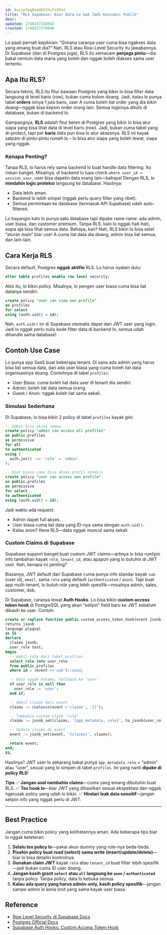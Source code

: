 ```yaml
---
id: 6szjp3xq8zomb5lhyfxd3nz
title: "RLS Supabase: Biar Data Lo Gak Jadi Konsumsi Publik"
desc: ''
updated: 1748257326562
created: 1748257270940
---
```



Lo pasti pernah kepikiran: “Gimana caranya user cuma bisa ngakses data yang emang buat dia?” Nah, RLS atau Row-Level Security itu jawabannya. Di Supabase (dan di Postgres juga), RLS itu semacam **penjaga pintu**—dia bakal nentuin data mana yang boleh dan nggak boleh diakses sama user tertentu.

## **Apa Itu RLS?**
Secara teknis, RLS itu fitur bawaan Postgres yang bikin lo bisa filter data langsung di level baris (row), bukan cuma kolom doang. Jadi, kalau lo punya tabel **orders** isinya 1 juta baris, user A cuma boleh liat order yang dia bikin doang—nggak bisa kepoin order orang lain. Semua logicnya ditulis di database, bukan di backend lo.

Gampangnya, **RLS** adalah fitur keren di Postgres yang bikin lo bisa atur siapa yang bisa lihat data di level baris (row). Jadi, bukan cuma tabel yang di-protect, tapi per **baris** data pun bisa lo atur aksesnya. RLS ini kayak satpam di pintu-pintu rumah lo – lo bisa atur siapa yang boleh lewat, siapa yang nggak.

### **Kenapa Penting?**
Tanpa RLS, lo harus rely sama backend lo buat handle data filtering. Itu riskan banget. Misalnya, di backend lo lupa check `where user_id = session_user`, user bisa dapetin data orang lain—bahaya! Dengan RLS, lo **mindahin logic proteksi** langsung ke database. Hasilnya:
- Data lebih aman.
- Backend lo lebih simpel (nggak perlu query filter yang ribet).
- Semua permintaan ke database (termasuk API Supabase) udah auto-filtered.

Lo bayangin kalo lo punya satu database tapi dipake rame-rame: ada admin, user biasa, dan customer premium. Tanpa RLS, kalo lo nggak hati-hati, siapa aja bisa lihat semua data. Bahaya, kan? Nah, RLS bikin lo bisa setel “aturan main” biar user A cuma liat data dia doang, admin bisa liat semua, dan lain-lain.

## Cara Kerja RLS

Secara default, Postgres **nggak aktifin** RLS. Lo harus nyalain dulu:

```sql
alter table profiles enable row level security;
```

Abis itu, lo bikin policy. Misalnya, lo pengen user biasa cuma bisa liat datanya sendiri:

```sql
create policy "user can view own profile"
on profiles
for select
using (auth.uid() = id);
```

Nah, `auth.uid()` ini di Supabase otomatis dapet dari JWT user yang login. Jadi lo nggak perlu nulis kode filter data di backend lo, semua udah dihandle sama database!

## **Contoh Use Case**
Lo punya app SaaS buat beberapa tenant. Di sana ada admin yang harus bisa liat semua data, dan ada user biasa yang cuma boleh liat data organisasinya doang. Contohnya di tabel `profiles`:

* User Biasa: cuma boleh liat data user di tenant dia sendiri.
* Admin: boleh liat data semua orang.
* Guest / Anon: nggak boleh liat sama sekali.

### **Simulasi Sederhana**
Di Supabase, lo bisa bikin 2 policy di tabel `profiles` kayak gini:

```sql
-- Admin bisa akses semua
create policy "admin can access all profiles"
on public.profiles
as permissive
for all
to authenticated
using (
  auth.jwt() ->> 'role' = 'admin'
);

-- User biasa cuma bisa akses profil sendiri
create policy "user can access own profile"
on public.profiles
as permissive
for select
to authenticated
using (auth.uid() = id);
```

Jadi waktu ada request:

* Admin dapet full akses.
* User biasa cuma liat data yang ID-nya sama dengan `auth.uid()`.
* Kalau anon? Kena RLS—data nggak muncul sama sekali.

### **Custom Claims di Supabase**

Supabase support banget buat custom JWT claims—artinya lo bisa nyelipin info tambahan kayak `role`, `tenant_id`, atau apapun yang lo butuhin di JWT user. Nah, kenapa ini penting?

Biasanya, JWT default dari Supabase cuma punya info standar kayak `sub` (user id), `email`, sama `role` yang default (`authenticated` / `anon`). Tapi buat app multi-tenant, lo butuh role yang lebih spesifik—misalnya admin, sales, customer, dsb.

Di Supabase, caranya lewat **Auth Hooks**. Lo bisa bikin **custom access token hook** di PostgreSQL yang akan “selipin” field baru ke JWT sebelum dikasih ke user. Contoh:

```sql
create or replace function public.custom_access_token_hook(event jsonb)
returns jsonb
language plpgsql
as $$
declare
  claims jsonb;
  user_role text;
begin
  -- Ambil role dari tabel profiles
  select role into user_role
  from public.profiles
  where id = (event->>'sub')::uuid;

  -- Kalo nggak ketemu, fallback ke 'user'
  if user_role is null then
    user_role := 'user';
  end if;

  -- Ambil claims dari event
  claims := coalesce(event->'claims', '{}');

  -- Tambahin custom claim 'role'
  claims := jsonb_set(claims, '{app_metadata, role}', to_jsonb(user_role)::jsonb);

  -- Update claims di event
  event := jsonb_set(event, '{claims}', claims);

  return event;
end;
$$;
```

Hasilnya? JWT user lo sekarang bakal punya `app_metadata.role` = “admin” atau “user”, sesuai yang lo simpen di tabel `profiles`. Ini yang nanti **dipake di policy RLS**!


**Tips**
✅ **Jangan asal nambahin claims**—cuma yang emang dibutuhin buat RLS.
✅ **Tes hook lo**—biar JWT yang dihasilkan sesuai ekspektasi dan nggak ngerusak policy yang udah lo bikin.
✅ **Hindari leak data sensitif**—jangan selipin info yang nggak perlu di JWT.

---

## **Best Practice**
Jangan cuma bikin policy yang kelihatannya aman. Ada beberapa tips biar lo nggak keteteran:

1. **Selalu tes policy lo**—pakai akun dummy yang role-nya beda-beda.
2. **Pisahin policy buat read (select) sama write (insert/update/delete)**—biar lo bisa detailin kontrolnya.
3. **Gunakan claim JWT** kayak `role` atau `tenant_id` buat filter lebih spesifik—jadi bukan cuma ID user doang.
4. **Jangan kasih grant `select` atau `all` langsung ke `anon` / `authenticated`** tanpa policy. Tanpa policy, data lo kebuka semua.
5. **Kalau ada query yang harus admin-only, kasih policy spesifik**—jangan sampe admin lo kena limit yang sama kayak user biasa.

## Reference

- [Row Level Security di Supabase Docs](https://supabase.com/docs/guides/database/postgres/row-level-security)
- [Postgres Official Docs](https://www.postgresql.org/docs/current/ddl-rowsecurity.html)  
- [Supabase Auth Hooks: Custom Access Token Hook](https://supabase.com/docs/guides/auth/auth-hooks/custom-access-token-hook)

